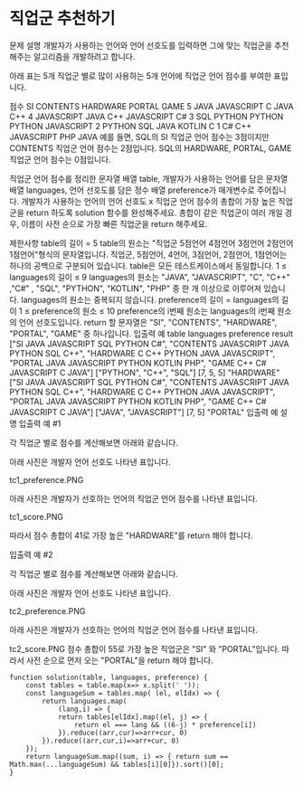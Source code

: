 # 직업군 추천하기
문제 설명
개발자가 사용하는 언어와 언어 선호도를 입력하면 그에 맞는 직업군을 추천해주는 알고리즘을 개발하려고 합니다.

아래 표는 5개 직업군 별로 많이 사용하는 5개 언어에 직업군 언어 점수를 부여한 표입니다.

점수	SI	CONTENTS	HARDWARE	PORTAL	GAME
5	JAVA	JAVASCRIPT	C	JAVA	C++
4	JAVASCRIPT	JAVA	C++	JAVASCRIPT	C#
3	SQL	PYTHON	PYTHON	PYTHON	JAVASCRIPT
2	PYTHON	SQL	JAVA	KOTLIN	C
1	C#	C++	JAVASCRIPT	PHP	JAVA
예를 들면, SQL의 SI 직업군 언어 점수는 3점이지만 CONTENTS 직업군 언어 점수는 2점입니다. SQL의 HARDWARE, PORTAL, GAME 직업군 언어 점수는 0점입니다.

직업군 언어 점수를 정리한 문자열 배열 table, 개발자가 사용하는 언어를 담은 문자열 배열 languages, 언어 선호도를 담은 정수 배열 preference가 매개변수로 주어집니다. 개발자가 사용하는 언어의 언어 선호도 x 직업군 언어 점수의 총합이 가장 높은 직업군을 return 하도록 solution 함수를 완성해주세요. 총합이 같은 직업군이 여러 개일 경우, 이름이 사전 순으로 가장 빠른 직업군을 return 해주세요.

제한사항
table의 길이 = 5
table의 원소는 "직업군 5점언어 4점언어 3점언어 2점언어 1점언어"형식의 문자열입니다. 직업군, 5점언어, 4언어, 3점언어, 2점언어, 1점언어는 하나의 공백으로 구분되어 있습니다.
table은 모든 테스트케이스에서 동일합니다.
1 ≤ languages의 길이 ≤ 9
languages의 원소는 "JAVA", "JAVASCRIPT", "C", "C++" ,"C#" , "SQL", "PYTHON", "KOTLIN", "PHP" 중 한 개 이상으로 이루어져 있습니다.
languages의 원소는 중복되지 않습니다.
preference의 길이 = languages의 길이
1 ≤ preference의 원소 ≤ 10
preference의 i번째 원소는 languages의 i번째 원소의 언어 선호도입니다.
return 할 문자열은 "SI", "CONTENTS", "HARDWARE", "PORTAL", "GAME" 중 하나입니다.
입출력 예
table	languages	preference	result
["SI JAVA JAVASCRIPT SQL PYTHON C#", "CONTENTS JAVASCRIPT JAVA PYTHON SQL C++", "HARDWARE C C++ PYTHON JAVA JAVASCRIPT", "PORTAL JAVA JAVASCRIPT PYTHON KOTLIN PHP", "GAME C++ C# JAVASCRIPT C JAVA"]	["PYTHON", "C++", "SQL"]	[7, 5, 5]	"HARDWARE"
["SI JAVA JAVASCRIPT SQL PYTHON C#", "CONTENTS JAVASCRIPT JAVA PYTHON SQL C++", "HARDWARE C C++ PYTHON JAVA JAVASCRIPT", "PORTAL JAVA JAVASCRIPT PYTHON KOTLIN PHP", "GAME C++ C# JAVASCRIPT C JAVA"]	["JAVA", "JAVASCRIPT"]	[7, 5]	"PORTAL"
입출력 예 설명
입출력 예 #1

각 직업군 별로 점수를 계산해보면 아래와 같습니다.

아래 사진은 개발자 언어 선호도 나타낸 표입니다.

tc1_preference.PNG

아래 사진은 개발자가 선호하는 언어의 직업군 언어 점수를 나타낸 표입니다.

tc1_score.PNG

따라서 점수 총합이 41로 가장 높은 "HARDWARE"를 return 해야 합니다.

입출력 예 #2

각 직업군 별로 점수를 계산해보면 아래와 같습니다.

아래 사진은 개발자 언어 선호도 나타낸 표입니다.

tc2_preference.PNG

아래 사진은 개발자가 선호하는 언어의 직업군 언어 점수를 나타낸 표입니다.

tc2_score.PNG
점수 총합이 55로 가장 높은 직업군은 "SI" 와 "PORTAL"입니다.
따라서 사전 순으로 먼저 오는 "PORTAL"을 return 해야 합니다.
```
function solution(table, languages, preference) {
	const tables = table.map(x=> x.split(' '));
	const languageSum = tables.map( (el, elIdx) => {
		return languages.map(
			(lang,i) => {
			return tables[elIdx].map((el, j) => {
				return el === lang && ((6-j) * preference[i])
			}).reduce((arr,cur)=>arr+cur, 0)
		}).reduce((arr,cur,i)=>arr+cur, 0)
	});
	return languageSum.map((sum, i) => { return sum == Math.max(...languageSum) && tables[i][0]}).sort()[0];
}
```
